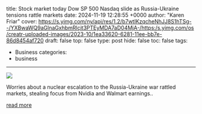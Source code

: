 title: Stock market today Dow SP 500 Nasdaq slide as Russia-Ukraine tensions rattle markets
date: 2024-11-19 12:28:55 +0000
author: "Karen Friar"
cover: https://s.yimg.com/ny/api/res/1.2/b7wtIKzqcheNhJJ8S1hTSg--/YXBwaWQ9aGlnaGxhbmRlcjt3PTEyMDA7aD04MjA-/https:/s.yimg.com/os/creatr-uploaded-images/2023-10/1ea33620-6281-11ee-bb7e-86d8454af720
draft: false
top: false
type: post
hide: false
toc: false
tags:
  - Business
categories:
  - business
---

![](https://s.yimg.com/ny/api/res/1.2/b7wtIKzqcheNhJJ8S1hTSg--/YXBwaWQ9aGlnaGxhbmRlcjt3PTEyMDA7aD04MjA-/https:/s.yimg.com/os/creatr-uploaded-images/2023-10/1ea33620-6281-11ee-bb7e-86d8454af720)

Worries about a nuclear escalation to the Russia-Ukraine war rattled markets, stealing focus from Nvidia and Walmart earnings..

[read more](https://finance.yahoo.com/news/live/stock-market-today-dow-sp-500-nasdaq-slide-as-russia-ukraine-tensions-rattle-markets-114909511.html)
